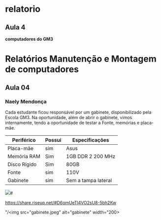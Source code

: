 # relatorio
## Aula 4
**computadores do GM3**

# Relatórios Manutenção e Montagem de computadores 
## Aula 04 
### Naely Mendonça 
Cada estudante ficou responsável por um gabinete, disponibilizado pela Escola GM3. Na oportunidade, além de abrir o gabinete, vimos internamente, tendo a oportunidade de testar a Fonte, memórias e placa-mãe. 

Periférico         | Possui  | Especificações
-------------------| ------- | -------------
Placa-mãe          | sim     | Asus
Memória RAM        | Sim     | 1GB DDR 2 200 MHz
Disco Rígido       | Sim     | 80GB
Fonte              | sim     | 110V
Gabinete           | sim     | Sem a tampa lateral


![](../../../Pictures/arduino.jpg)# 




https://share.riseup.net/#D6omUeTl4VO2sU8-5bh2Kw

"/<img src="gabinete.jpeg" alt="gabinete" width="200>
